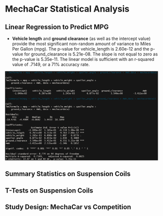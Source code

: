 # MechaCar Statistical Analysis

## Linear Regression to Predict MPG

- **Vehicle length** and **ground clearance** (as well as the intercept value) provide the most significant non-random amount of variance to Miles Per Gallon (mpg). The p-value for vehicle_length is 2.60e-12 and the p-value for ground_clearance is 5.21e-08. The slope is not equal to zero as the p-value is 5.35e-11. The linear model is sufficient with an r-squared value of .7149, or a 71% accuracy rate. 

![Deliverable 1: Linear Regression of MPG](deliverable1.png "Deliverable 1")

## Summary Statistics on Suspension Coils


## T-Tests on Suspension Coils


## Study Design: MechaCar vs Competition



